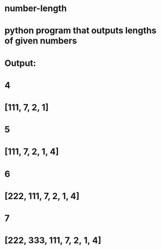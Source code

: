 # number-length
# python program that outputs lengths of given numbers
# Output:
# 4
# [111, 7, 2, 1]
# 5
# [111, 7, 2, 1, 4]
# 6
# [222, 111, 7, 2, 1, 4]
# 7
# [222, 333, 111, 7, 2, 1, 4]
